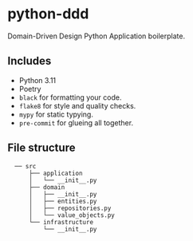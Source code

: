 # python-ddd
Domain-Driven Design Python Application boilerplate.

## Includes

* Python 3.11
* Poetry
* `black` for formatting your code.
* `flake8` for style and quality checks.
* `mypy` for static typying.
* `pre-commit` for glueing all together.

## File structure

```pre
  ── src
      ├── application
      │   └── __init__.py
      ├── domain
      │   ├── __init__.py
      │   ├── entities.py
      │   ├── repositories.py
      │   └── value_objects.py
      └── infrastructure
          └── __init__.py
```
